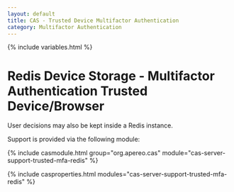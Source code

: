 ```yaml
---
layout: default
title: CAS - Trusted Device Multifactor Authentication
category: Multifactor Authentication
---
```


{% include variables.html %}

# Redis Device Storage - Multifactor Authentication Trusted Device/Browser

User decisions may also be kept inside a Redis instance.

Support is provided via the following module:

{% include casmodule.html group="org.apereo.cas" module="cas-server-support-trusted-mfa-redis" %}

{% include casproperties.html modules="cas-server-support-trusted-mfa-redis" %}
